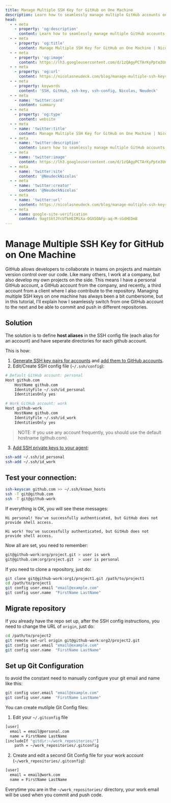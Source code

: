 ```yaml
---
title: Manage Multiple SSH Key for GitHub on One Machine
description: Learn how to seamlessly manage multiple GitHub accounts on a single machine using distinct SSH keys, from key generation to repository configuration.
head:
  - - meta
    - property: 'og:description'
      content: Learn how to seamlessly manage multiple GitHub accounts on a single machine using distinct SSH keys, from key generation to repository configuration.
  - - meta
    - property: 'og:title'
      content: Manage Multiple SSH Key for GitHub on One Machine | Nicolas Neudeck
  - - meta
    - property: 'og:image'
      content: https://lh3.googleusercontent.com/d/1zQAgyPCTArKyPpte3UnE0O8V67SNLmb
  - - meta
    - property: 'og:url'
      content: https://nicolasneudeck.com/blog/manage-multiple-ssh-keys
  - - meta
    - property: keywords
      content: 'SSH, GitHub, ssh-key, ssh-config, Nicolas, Neudeck'
  - - meta
    - name: 'twitter:card'
      content: summary
  - - meta
    - property: 'og:type'
      content: website
  - - meta
    - name: 'twitter:title'
      content: Manage Multiple SSH Key for GitHub on One Machine | Nicolas Neudeck
  - - meta
    - name: 'twitter:description'
      content: Learn how to seamlessly manage multiple GitHub accounts on a single machine using distinct SSH keys, from key generation to repository configuration.
  - - meta
    - name: 'twitter:image'
      content: https://lh3.googleusercontent.com/d/1zQAgyPCTArKyPpte3UnE0O8V67SNLmb
  - - meta
    - name: 'twitter:site'
      content: '@NeudeckNicolas'
  - - meta
    - name: 'twitter:creator'
      content: '@NeudeckNicolas'
  - - meta
    - name: 'twitter:url'
      content: https://nicolasneudeck.com/blog/manage-multiple-ssh-keys
  - - meta
    - name: google-site-verification
      content: 9agtSktJYcUTkHEIMiXa-0GX5OAFp-aq-M-sGdHEDm8
---
```


<script setup>
import Hero from '../../components/Hero.vue'
import Share from '../../components/Share.vue'
const prettyDate = (date) => {
  const options = { year: 'numeric', month: 'long', day: 'numeric' };
  return new Date(date).toLocaleDateString('en-US', options);
};
const title = "Manage Multiple SSH Key for GitHub on One Machine"
const shortDescription = "Learn how to seamlessly manage multiple GitHub accounts on a single machine using distinct SSH keys, from key generation to repository configuration."
const subtitle = "2024-03-23"
const tags = [
        "SSH",
        "GitHub",
        "ssh-key",
        "ssh-config"
      ]
</script>
# Manage Multiple SSH Key for GitHub on One Machine
<Hero :title="title" :subtitle="prettyDate(subtitle)"/>
<Share :title="title" :shortDescription="shortDescription" :tags="tags"/>

GitHub allows developers to collaborate in teams on projects and maintain version control over our code. Like many others, I work at a company, but also develop my own projects on the side. This means I have a personal GitHub account, a GitHub account from the company, and recently, a third account from a client where I also contribute to the repository. Managing multiple SSH keys on one machine has always been a bit cumbersome, but in this tutorial, I'll explain how I seamlessly switch from one GitHub account to the next and be able to commit and push in different repositories.

## Solution
The solution is to define **host aliases** in the SSH config file (each alias for an account) and have seperate directories for each github account.

This is how:

1. [Generate SSH key pairs for accounts](https://help.github.com/articles/generating-a-new-ssh-key/) and [add them to GitHub accounts](https://help.github.com/articles/adding-a-new-ssh-key-to-your-github-account/).
2. Edit/Create SSH config file (`~/.ssh/config`):

  ```bash
  # Default GitHub account: personal
  Host github.com
      HostName github.com
      IdentityFile ~/.ssh/id_personal
      IdentitiesOnly yes
  
  # Work GitHub account: work
  Host github-work
      HostName github.com
      IdentityFile ~/.ssh/id_work
      IdentitiesOnly yes
  ```

  > NOTE: If you use any account frequently, you should use the default hostname (github.com).

3. [Add SSH private keys to your agent](https://help.github.com/articles/adding-a-new-ssh-key-to-the-ssh-agent/):

  ```bash
  ssh-add ~/.ssh/id_personal
  ssh-add ~/.ssh/id_work
  ```

## Test your connection:

```bash
ssh-keyscan github.com >> ~/.ssh/known_hosts
ssh -T git@github.com
ssh -T git@github-work
```

If everything is OK, you will see these messages:

```plaintext
Hi personal! You've successfully authenticated, but GitHub does not provide shell access.

Hi work! You've successfully authenticated, but GitHub does not provide shell access.
```

Now all are set, you need to remember:

```bash
git@github-work:org/project.git > user is work
git@github.com:org/project.git  > user is personal
```

If you need to clone a repository, just do:

```bash
git clone git@github-work:org1/project1.git /path/to/project1
cd /path/to/project1
git config user.email "email@example.com"
git config user.name  "FirstName LastName"
```

## Migrate repository
If you already have the repo set up, after the SSH config instructions, you need to change the URL of `origin`, just do:

```bash
cd /path/to/project2
git remote set-url origin git@github-work:org2/project2.git
git config user.email "email@example.com"
git config user.name  "FirstName LastName"
```

## Set up Git Configuration

to avoid the constant need to manually configure your git email and name like this:

```bash
git config user.email "email@example.com"
git config user.name  "FirstName LastName"
```

You can create mutilple Git Config files:

1. Edit your `~/.gitconfig` file

  ```bash
  [user]
    email = email@personal.com
    name = FirstName LastName
  [includeIf "gitdir:~/work_repositories/"]
      path = ~/work_repositories/.gitconfig
  ```
2. Create and edit a second Git Config file for your work account (`~/work_repositories/.gitconfig`): 
  ```bash
  [user]
    email = email@work.com
    name = FirstName LastName
  ```

Everytime you are in the `~/work_repositories/` directory, your work email will be used when you commit and push code.